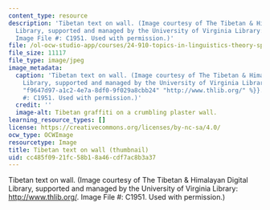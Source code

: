 ```yaml
---
content_type: resource
description: 'Tibetan text on wall. (Image courtesy of The Tibetan & Himalayan Digital
  Library, supported and managed by the University of Virginia Library: http://www.thlib.org/.
  Image File #: C1951. Used with permission.)'
file: /ol-ocw-studio-app/courses/24-910-topics-in-linguistics-theory-spring-2003/cc485f0921fc58b18a46cdf7ac8b3a37_24-910s03-th.jpg
file_size: 11117
file_type: image/jpeg
image_metadata:
  caption: 'Tibetan text on wall. (Image courtesy of The Tibetan & Himalayan Digital
    Library, supported and managed by the University of Virginia Library: {{% resource_link
    "f9647d97-a1c2-4e7a-8df0-9f029a8cbb24" "http://www.thlib.org/" %}}. Image File
    #: C1951. Used with permission.)'
  credit: ''
  image-alt: Tibetan graffiti on a crumbling plaster wall.
learning_resource_types: []
license: https://creativecommons.org/licenses/by-nc-sa/4.0/
ocw_type: OCWImage
resourcetype: Image
title: Tibetan text on wall (thumbnail)
uid: cc485f09-21fc-58b1-8a46-cdf7ac8b3a37
---
```

Tibetan text on wall. (Image courtesy of The Tibetan & Himalayan Digital Library, supported and managed by the University of Virginia Library: http://www.thlib.org/. Image File #: C1951. Used with permission.)